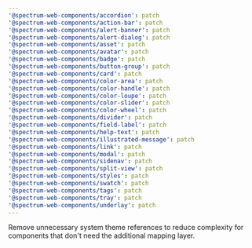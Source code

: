 ```yaml
---
'@spectrum-web-components/accordion': patch
'@spectrum-web-components/action-bar': patch
'@spectrum-web-components/alert-banner': patch
'@spectrum-web-components/alert-dialog': patch
'@spectrum-web-components/asset': patch
'@spectrum-web-components/avatar': patch
'@spectrum-web-components/badge': patch
'@spectrum-web-components/button-group': patch
'@spectrum-web-components/card': patch
'@spectrum-web-components/color-area': patch
'@spectrum-web-components/color-handle': patch
'@spectrum-web-components/color-loupe': patch
'@spectrum-web-components/color-slider': patch
'@spectrum-web-components/color-wheel': patch
'@spectrum-web-components/divider': patch
'@spectrum-web-components/field-label': patch
'@spectrum-web-components/help-text': patch
'@spectrum-web-components/illustrated-message': patch
'@spectrum-web-components/link': patch
'@spectrum-web-components/modal': patch
'@spectrum-web-components/sidenav': patch
'@spectrum-web-components/split-view': patch
'@spectrum-web-components/styles': patch
'@spectrum-web-components/swatch': patch
'@spectrum-web-components/tags': patch
'@spectrum-web-components/tray': patch
'@spectrum-web-components/underlay': patch
---
```


Remove unnecessary system theme references to reduce complexity for components that don't need the additional mapping layer.
